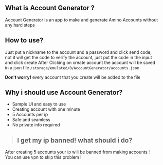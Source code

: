 ## What is Account Generator ?
Account Generator is an app to make and generate Amino Accounts without any hard steps

## How to use?
Just put a nickname to the account and a password and click send code, not it will get the code to verify the account, just put the code in the input and click create
After Clicking on create account the account will be saved in a json file `/storage/emulated/0/AccountGenerator/accounts.json`

**Don't worry!** every account that you create will be added to the file

## Why i should use Account Generator?
- Sample UI and easy to use
- Creating account with one minute
- 5 Accounts per ip
- Safe and seamless
- No private info required

> ## I get my ip banned! what should i do?
After creating 5 accounts your ip will be banned from making accounts !
You can use vpn to skip this problem !

